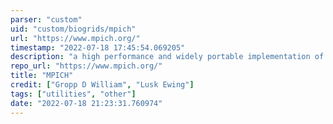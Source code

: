 ```yaml
---
parser: "custom"
uid: "custom/biogrids/mpich"
url: "https://www.mpich.org/"
timestamp: "2022-07-18 17:45:54.069205"
description: "a high performance and widely portable implementation of the Message Passing Interface (MPI) standard."
repo_url: "https://www.mpich.org/"
title: "MPICH"
credit: ["Gropp D William", "Lusk Ewing"]
tags: ["utilities", "other"]
date: "2022-07-18 21:23:31.760974"
---
```

